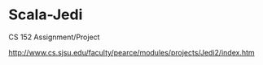 # Scala-Jedi
CS 152 Assignment/Project

http://www.cs.sjsu.edu/faculty/pearce/modules/projects/Jedi2/index.htm
